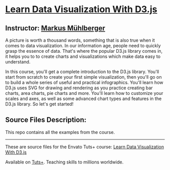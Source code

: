 # [Learn Data Visualization With D3.js][published url]
## Instructor: [Markus Mühlberger][instructor url]


A picture is worth a thousand words, something that is also true when it comes to data visualization. In our information age, people need to quickly grasp the essence of data. That's where the popular D3.js library comes in, it helps you to to create charts and visualizations which make data easy to understand.

In this course, you'll get a complete introduction to the D3.js library. You'll start from scratch to create your first simple visualization, then you'll go on to build a whole series of useful and practical infographics. You'll learn how D3.js uses SVG for drawing and rendering as you practice creating bar charts, area charts, pie charts and more. You'll learn how to customize your scales and axes, as well as some advanced chart types and features in the D3.js library. So let's get started!

## Source Files Description:

This repo contains all the examples from the course.

------

These are source files for the Envato Tuts+ course: [Learn Data Visualization With D3.js][published url]

Available on [Tuts+](https://tutsplus.com). Teaching skills to millions worldwide.

[published url]: https://code.tutsplus.com/courses/learn-data-visualization-with-d3.js
[instructor url]: https://tutsplus.com/authors/markus-muhlberger
